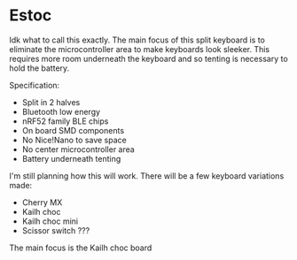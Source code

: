 # Estoc

Idk what to call this exactly. The main focus of this split keyboard is to eliminate the microcontroller area to make keyboards look sleeker. This requires more room underneath the keyboard and so tenting is necessary to hold the battery.

Specification:
- Split in 2 halves
- Bluetooth low energy
- nRF52 family BLE chips
- On board SMD components
- No Nice!Nano to save space
- No center microcontroller area
- Battery underneath tenting

I'm still planning how this will work.
There will be a few keyboard variations made:
- Cherry MX
- Kailh choc
- Kailh choc mini
- Scissor switch ???

The main focus is the Kailh choc board

